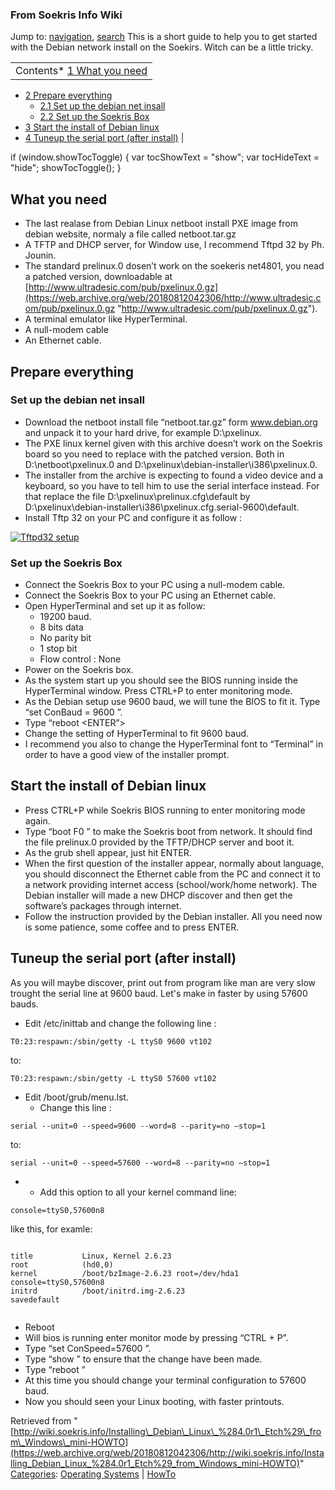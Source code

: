 
### From Soekris Info Wiki



Jump to: [navigation](Installing_Debian_Linux_(4.0r1_Etch)_from_Windows_mini-HOWTO.html#column-one), [search](Installing_Debian_Linux_(4.0r1_Etch)_from_Windows_mini-HOWTO.html#searchInput) 
This is a short guide to help you to get started with the Debian network install on the Soekirs. Witch can be a little tricky. 


  






|  |
| --- |
| Contents* [1 What you need](Installing_Debian_Linux_(4.0r1_Etch)_from_Windows_mini-HOWTO.html#What_you_need)
* [2 Prepare everything](Installing_Debian_Linux_(4.0r1_Etch)_from_Windows_mini-HOWTO.html#Prepare_everything)
	+ [2.1 Set up the debian net insall](Installing_Debian_Linux_(4.0r1_Etch)_from_Windows_mini-HOWTO.html#Set_up_the_debian_net_insall)
	+ [2.2 Set up the Soekris Box](Installing_Debian_Linux_(4.0r1_Etch)_from_Windows_mini-HOWTO.html#Set_up_the_Soekris_Box)
* [3 Start the install of Debian linux](Installing_Debian_Linux_(4.0r1_Etch)_from_Windows_mini-HOWTO.html#Start_the_install_of_Debian_linux)
* [4 Tuneup the serial port (after install)](Installing_Debian_Linux_(4.0r1_Etch)_from_Windows_mini-HOWTO.html#Tuneup_the_serial_port_.28after_install.29)
 |

 if (window.showTocToggle) { var tocShowText = "show"; var tocHideText = "hide"; showTocToggle(); } 
##  What you need


* The last realase from Debian Linux netboot install PXE image from debian website, normaly a file called netboot.tar.gz
* A TFTP and DHCP server, for Window use, I recommend Tftpd 32 by Ph. Jounin.
* The standard prelinux.0 dosen’t work on the soekeris net4801, you nead a patched version, downloadable at [http://www.ultradesic.com/pub/pxelinux.0.gz](https://web.archive.org/web/20180812042306/http://www.ultradesic.com/pub/pxelinux.0.gz "http://www.ultradesic.com/pub/pxelinux.0.gz").
* A terminal emulator like HyperTerminal.
* A null-modem cable
* An Ethernet cable.


  




##  Prepare everything


###  Set up the debian net insall


* Download the netboot install file “netboot.tar.gz” form www.debian.org and unpack it to your hard drive, for example D:\pxelinux.
* The PXE linux kernel given with this archive doesn’t work on the Soekris board so you need to replace with the patched version. Both in D:\netboot\pxelinux.0 and D:\pxelinux\debian-installer\i386\pxelinux.0.
* The installer from the archive is expecting to found a video device and a keyboard, so you have to tell him to use the serial interface instead. For that replace the file D:\pxelinux\prelinux.cfg\default by D:\pxelinux\debian-installer\i386\pxelinux.cfg.serial-9600\default.
* Install Tftp 32 on your PC and configure it as follow :


  

[![Tftpd32 setup](https://web.archive.org/web/20180812042306im_/http://wiki.soekris.info/images/Tftpd32.jpg)](https://web.archive.org/web/20180812042306/http://wiki.soekris.info/Image:Tftpd32.jpg "Tftpd32 setup")


  




###  Set up the Soekris Box


* Connect the Soekris Box to your PC using a null-modem cable.
* Connect the Soekris Box to your PC using an Ethernet cable.
* Open HyperTerminal and set up it as follow:
	+ 19200 baud.
	+ 8 bits data
	+ No parity bit
	+ 1 stop bit
	+ Flow control : None
* Power on the Soekris box.
* As the system start up you should see the BIOS running inside the HyperTerminal window. Press CTRL+P to enter monitoring mode.
* As the Debian setup use 9600 baud, we will tune the BIOS to fit it. Type “set ConBaud = 9600 <ENTER>”.
* Type “reboot <ENTER”>
* Change the setting of HyperTerminal to fit 9600 baud.
* I recommend you also to change the HyperTerminal font to “Terminal” in order to have a good view of the installer prompt.


##  Start the install of Debian linux


* Press CTRL+P while Soekris BIOS running to enter monitoring mode again.
* Type “boot F0 <ENTER>” to make the Soekris boot from network. It should find the file prelinux.0 provided by the TFTP/DHCP server and boot it.
* As the grub shell appear, just hit ENTER.
* When the first question of the installer appear, normally about language, you should disconnect the Ethernet cable from the PC and connect it to a network providing internet access (school/work/home network). The Debian installer will made a new DHCP discover and then get the software’s packages through internet.
* Follow the instruction provided by the Debian installer. All you need now is some patience, some coffee and to press ENTER.


##  Tuneup the serial port (after install)


As you will maybe discover, print out from program like man are very slow trought the serial line at 9600 baud. Let's make in faster by using 57600 bauds.



* Edit /etc/inittab and change the following line :



```
T0:23:respawn:/sbin/getty -L ttyS0 9600 vt102

```

to:




```
T0:23:respawn:/sbin/getty -L ttyS0 57600 vt102

```

* Edit /boot/grub/menu.lst.
	+ Change this line :



```
serial --unit=0 --speed=9600 --word=8 --parity=no –stop=1

```

to:




```
serial --unit=0 --speed=57600 --word=8 --parity=no –stop=1

```

* 
	+ Add this option to all your kernel command line:



```
console=ttyS0,57600n8

```

like this, for examle:




```

title           Linux, Kernel 2.6.23
root            (hd0,0)
kernel          /boot/bzImage-2.6.23 root=/dev/hda1 console=ttyS0,57600n8
initrd          /boot/initrd.img-2.6.23
savedefault


```

* Reboot
* Will bios is running enter monitor mode by pressing “CTRL + P”.
* Type “set ConSpeed=57600 <ENTER>”.
* Type “show <ENTER>” to ensure that the change have been made.
* Type “reboot <ENTER>”
* At this time you should change your terminal configuration to 57600 baud.
* Now you should seen your Linux booting, with faster printouts.




Retrieved from "[http://wiki.soekris.info/Installing\_Debian\_Linux\_%284.0r1\_Etch%29\_from\_Windows\_mini-HOWTO](https://web.archive.org/web/20180812042306/http://wiki.soekris.info/Installing_Debian_Linux_%284.0r1_Etch%29_from_Windows_mini-HOWTO)"
[Categories](https://web.archive.org/web/20180812042306/http://wiki.soekris.info/Special:Categories "Special:Categories"): [Operating Systems](https://web.archive.org/web/20180812042306/http://wiki.soekris.info/Category_Operating_Systems "Category_Operating Systems") | [HowTo](https://web.archive.org/web/20180812042306/http://wiki.soekris.info/Category_HowTo "Category_HowTo")

 

